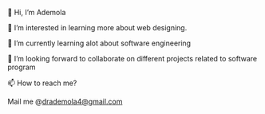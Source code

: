 👋 Hi, I’m Ademola

👀 I’m interested in learning more about web designing.

🌱 I’m currently learning alot about software engineering 

💞️ I’m looking forward to collaborate on different projects related to software program 

📫 How to reach me?

Mail me @drademola4@gmail.com




